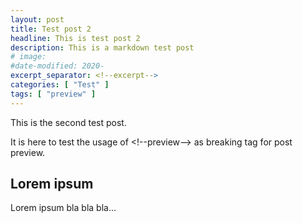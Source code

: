 ```yaml
---
layout: post
title: Test post 2
headline: This is test post 2
description: This is a markdown test post
# image:
#date-modified: 2020-
excerpt_separator: <!--excerpt-->
categories: [ "Test" ]
tags: [ "preview" ]
---
```


This is the second test post.

It is here to test the usage of &lt;!--preview--&gt; as breaking tag for post preview.

<!--preview-->

## Lorem ipsum

Lorem ipsum bla bla bla...
